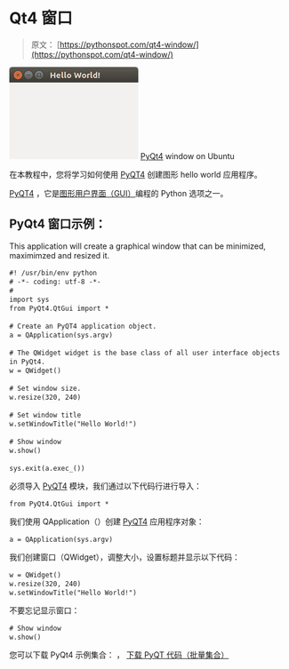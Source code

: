 # Qt4 窗口

> 原文： [https://pythonspot.com/qt4-window/](https://pythonspot.com/qt4-window/)

![pyqt window](img/1629a04730237a4379bd58ced163e08f.jpg) [PyQt4](https://pythonspot.com/pyqt4/) window on Ubuntu

在本教程中，您将学习如何使用 [PyQT4](https://pythonspot.com/pyqt4/) 创建图形 hello world 应用程序。

[PyQT4](https://pythonspot.com/pyqt4/) ，它是[图形用户界面（GUI）](https://pythonspot.com/gui)编程的 Python 选项之一。

## PyQt4 窗口示例：

This application will create a graphical window that can be minimized, maximimzed and resized it.

```
#! /usr/bin/env python
# -*- coding: utf-8 -*-
#
import sys
from PyQt4.QtGui import *

# Create an PyQT4 application object.
a = QApplication(sys.argv)

# The QWidget widget is the base class of all user interface objects in PyQt4.
w = QWidget()

# Set window size.
w.resize(320, 240)

# Set window title
w.setWindowTitle("Hello World!")

# Show window
w.show()

sys.exit(a.exec_())

```

必须导入 [PyQT4](https://pythonspot.com/pyqt4/) 模块，我们通过以下代码行进行导入：

```
from PyQt4.QtGui import *

```

我们使用 QApplication（）创建 [PyQT4](https://pythonspot.com/pyqt4/) 应用程序对象：

```
a = QApplication(sys.argv)

```

我们创建窗口（QWidget），调整大小，设置标题并显示以下代码：

```
w = QWidget()
w.resize(320, 240)
w.setWindowTitle("Hello World!")

```

不要忘记显示窗口：

```
# Show window
w.show()

```

您可以下载 PyQt4 示例集合： ， [下载 PyQT 代码（批量集合）](https://pythonspot.com/python-qt-examples/)